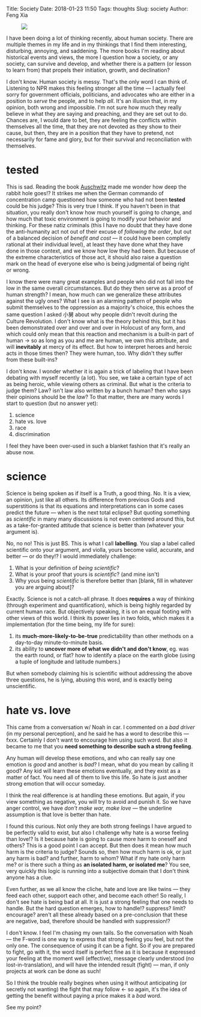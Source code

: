 Title: Society
Date: 2018-01-23 11:50
Tags: thoughts
Slug: society
Author: Feng Xia

<figure class="col l6 m6 s12">
  <img src="{{SITEURL}}/images/diamond.jpg"/>
</figure>

I  have   been  doing  a   lot  of  thinking  recently,   about  human
society. There are multiple themes in my life and in my thinkings that
I find them interesting, disturbing, annoying, and saddening. The more
books  I'm reading  about  historical  events and  views,  the more  I
question how a  society, or any society, can survive  and develop, and
whether there  is a  pattern (or  lesson to  learn from)  that propels
their initiation, growth, and declination?

I don't know. Human society is messy. That's the only word I can think
of. Listening to NPR makes this  feeling stronger all the time &mdash;
I  actually  feel sorry  for  government  officials, politicians,  and
advocates who are  either in a position to _serve_  the people, and to
help  _all_. It's  an illusion  that, in  my opinion,  both wrong  and
impossible. I'm not sure how much they really believe in what they are
saying and preaching, and they are set out to do. Chances are, I would
dare to bet, they are feeling  the conflicts within themselves all the
time, that they are not devoted as they show to their cause, but then,
they are in a position that  they have to pretend, not necessarily for
fame  and  glory,  but  for their  survival  and  reconciliation  with
themselves.

# tested

This is sad.  Reading the book [Auschwitz][1] made me  wonder how deep
the  rabbit hole  goes!? It  strikes me  when the  German commando  of
concentration camp questioned how someone  who had not been **tested**
could be his judge? This is very  true I think. If you haven't been in
that situation,  you really don't know  how much yourself is  going to
change, and  how much that toxic  environment is going to  modify your
behavior and thinking. For these natiz criminals (this I have no doubt
that they have  done the anti-humanity act not out  of their excuse of
_following the order_, but out of  a balanced decision of _benefit and
cost_  &mdash;  it  could  have   been  completly  rational  at  their
individual level),  at least  they have  done what  they have  done in
those context, and we  know how low they had been.  But because of the
extreme characteristics of those act,  it should also raise a question
mark on  the head of  everyone else who  is being judgmental  of being
right or wrong.

[1]: https://www.amazon.com/Auschwitz-New-History-Laurence-Rees-ebook/dp/B004OA64GG/ref=sr_1_3?s=books&ie=UTF8&qid=1516726556&sr=1-3&keywords=auschwitz

I know there were many great examples and people who did not fall into
the low in the same overall circumstances. But do they then serve as a
proof of  human strength?  I mean,  how much  can we  generalize these
attributes against the ugly ones? What I see is an alarming pattern of
people who submit themselves to the oppression as a majority's choice,
this echoes  the same question  I asked  小舅 about why  people didn't
revolt during the Culture Revolution. I  don't know what is the theory
behind this,  but it has been  demonstrated over and over  and over in
Holocust of any form, and which could only mean that this reaction and
mechanism is a built-in part of human  &rarr; so as long as you and me
are human, we own this attribute,  and will **inevitably** at mercy of
its effect. But how to interpret heroes and heroic acts in those times
then?  They  were  human,  too.  Why didn't  they  suffer  from  these
built-ins?

I don't know. I wonder whether it  is again a trick of labeling that I
have been  debating with myself recently  (a lot). You see,  we take a
certain  type  of  act  as  being  heroic,  while  viewing  others  as
criminal. But what is the criteria  to judge them? Law? isn't law also
written by a  bunch human? then who says their  opinions should be the
_law_? To that  matter, there are many words I  start to question (but
no answer yet):

1. science
2. hate vs. love
3. race
4. discrimination

I feel they have been over-used in such a blanket fashion that it's
really an abuse now.

# science

Science is being spoken as if itself is a Truth, a good thing. No.  It
is a view, an opinion, just like all others. Its difference from
previous Gods and superstitions is that its equations and
interpretations can in some cases predict the future &mdash; when is
the next total eclipse? But quoting something as _scientific_ in many
many discussions is not even centered around this, but as a
take-for-granted attitude that science is better than (whatever your
argument is).

No, no no! This is just BS. This is what I call **labelling**. You
slap a label called scientific onto your argument, and violla, yours
become valid, accurate, and better &mdash; or do they!? I would
immediately challenge:

1. What is your definition of _being scientific_? 
2. What is your proof that yours is _scientific_? (and mine isn't)
3. Why yous being _scientific_ is therefore better than [blank, fill
   in whatever you are arguing about]?
   
Exactly. Science is not a catch-all phrase. It does **requires** a way
of thinking (through experiment and quantification), which is being
highly regarded by current human race. But objectively speaking, it is
on an equal footing with other views of this world. I think its power
lies in two folds, which makes it a implementation (for the time
being, my life for sure):

1. its **much-more-likely-to-be-true** predictability than other
  methods on a day-to-day minute-to-minute basis. 
2. its ability to **uncover more of what we didn't and don't know**,
  eg. was the earth round, or flat?  how to identify a place on the
  earth globe (using a
  tuple of longitude and latitude numbers.)  


But when somebody claiming
his is scientific without addressing the above three questions, he
is lying, abusing this word, and is exactly being unscientific.

# hate vs. love

This came from a conversation w/ Noah in car. I commented on a _bad
driver_ (in my personal perception), and he said he has a word to
describe this &mdash; fxxx. Certainly I don't want to encourage him
using such word. But also it became to me that you **need something to
describe such a strong feeling**.

Any human will develop these emotions, and who can really say one
emotion is _good_ and another is _bad_? I mean, what do you mean by
calling it good? Any kid will learn these emotions eventually, and
they exist as a matter of fact. You need all of them to live this life. So
hate is just another strong emotion that will occur someday.

I think the real difference is at handling these emotions. But again,
if you view something as negative, you will try to avoid and punish
it. So we have anger control, we have _don't make war, make love_
&mdash; the underline assumption is that love is better than hate. 

I found this curious. Not only they are both strong feelings I have
argued to be perfectly valid to exist, but also I challenge why hate
is a worse feeling than love!? Is it because hate is going to cause
more harm to oneself and others? This is a good point I can
accept. But then does it mean how much harm is the criteria to judge?
Sounds so, then how much harm is ok, or just any harm is bad? and
further, harm to whom? What if my hate only harm me? or is there such
a thing as **an isolated harm, or isolated me**?  You see, very
quickly this logic is running into a subjective domain that I don't
think anyone has a clue.

Even further, as we all know the cliche, hate and love are like twins
&mdash; they feed each other, support each other, and become each
other! So really, I don't see hate is being bad at all. It is just a
strong feeling that one needs to handle. But the hard question
emerges, how to handle!? suppress? limit? encourage? aren't all these
already based on a pre-conclusion that these are negative, bad,
therefore should be handled with suppression!?

I don't know. I feel I'm chasing my own tails.
So the conversation with Noah &mdash; the
F-word is one way to express that strong feeling you feel, but not the
only one. The consequence of using it can be a fight. So if you are
prepared to fight, go with it, the word itself is perfect fine as it
is because it expressed your feeling at the moment well (effective),
message clearly understood (no lost-in-translation), and will have
the intended result (fight) &mdash; man, if only projects at work can
be done as such!


So I think the trouble really begines when 
using it without anticipating (or secretly not wanting) 
the fight that may follow &larr; so again, it's the idea of getting
the benefit without paying a price makes it a _bad_ word.

See my point?

